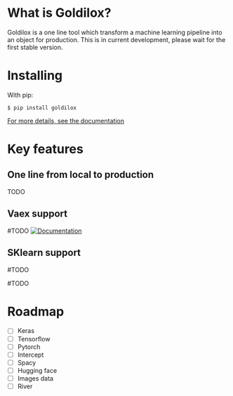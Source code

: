# What is Goldilox?

Goldilox is a one line tool which transform a machine learning pipeline into an object for production.
This is in current development, please wait for the first stable version. 

# Installing
With pip:
```
$ pip install goldilox
```

[For more details, see the documentation](https://docs.vaex.io/en/latest/installing.html)

# Key features
## One line from local to production
TODO
## Vaex support
#TODO
[![Documentation](https://readthedocs.org/projects/vaex/badge/?version=latest)](https://docs.vaex.io)

## SKlearn support
#TODO

#TODO 
# Roadmap
* [ ] Keras
* [ ] Tensorflow
* [ ] Pytorch
* [ ] Intercept
* [ ] Spacy
* [ ] Hugging face
* [ ] Images data
* [ ] River